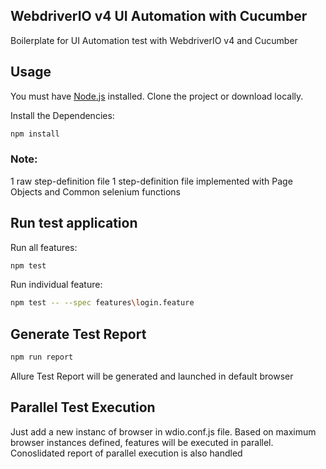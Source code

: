 ## WebdriverIO v4 UI Automation with Cucumber
Boilerplate for UI Automation test with WebdriverIO v4 and Cucumber

## Usage

You must have [Node.js](https://www.nodejs.org/) installed.
Clone the project or download locally.

Install the Dependencies:
```sh
npm install
```

### Note:
1 raw step-definition file
1 step-definition file implemented with Page Objects and Common selenium functions

## Run test application
Run all features:
```sh
npm test
```
Run individual feature:
```sh
npm test -- --spec features\login.feature
```

## Generate Test Report
```sh
npm run report
```
Allure Test Report will be generated and launched in default browser

## Parallel Test Execution
Just add a new instanc of browser in wdio.conf.js file. Based on maximum browser instances defined, features will be executed in parallel.
Conoslidated report of parallel execution is also handled

